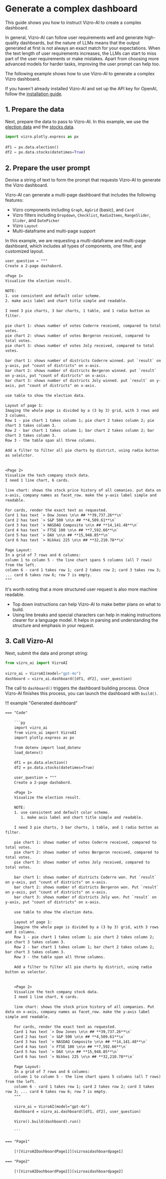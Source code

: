 # Generate a complex dashboard

This guide shows you how to instruct Vizro-AI to create a complex dashboard.

In general, Vizro-AI can follow user requirements well and generate high-quality dashboards, but the nature of LLMs means that the output generated at first is not always an exact match for your expectations. When the text length of user requirements increases, the LLMs can start to miss part of the user requirements or make mistakes. Apart from choosing more advanced models for harder tasks, improving the user prompt can help too.

The following example shows how to use Vizro-AI to generate a complex Vizro dashboard.

If you haven't already installed Vizro-AI and set up the API key for OpenAI, follow the [installation guide](../user-guides/install.md).

## 1. Prepare the data

Next, prepare the data to pass to Vizro-AI. In this example, we use the [election data](https://plotly.com/python-api-reference/generated/plotly.express.data.html#plotly.express.data.election) and the [stocks data](https://plotly.com/python-api-reference/generated/plotly.express.data.html#plotly.express.data.stocks).

```py
import vizro.plotly.express as px

df1 = px.data.election()
df2 = px.data.stocks(datetimes=True)
```

## 2. Prepare the user prompt

Devise a string of text to form the prompt that requests Vizro-AI to generate the Vizro dashboard.

Vizro-AI can generate a multi-page dashboard that includes the following features:

- Vizro components including `Graph`, `AgGrid` (basic), and `Card`
- Vizro filters including `Dropdown`, `Checklist`, `RadioItems`, `RangeSlider`, `Slider`, and `DatePicker`
- Vizro `Layout`
- Multi-dataframe and multi-page support

In this example, we are requesting a multi-dataframe and multi-page dashboard, which includes all types of components, one filter, and customized layout.

```text
user_question = """
Create a 2-page dashabord.

<Page 1>
Visualize the election result.

NOTE:
1. use consistent and default color scheme.
2. make axis label and chart title simple and readable.

I need 3 pie charts, 3 bar charts, 1 table, and 1 radio button as filter.

pie chart 1: shows number of votes Coderre received, compared to total votes.
pie chart 2: shows number of votes Bergeron received, compared to total votes.
pie chart 3: shows number of votes Joly received, compared to total votes.

bar chart 1: shows number of districts Coderre winned. put `result` on y-axis, put "count of districts" on x-axis.
bar chart 2: shows number of districts Bergeron winned. put `result` on y-axis, put "count of districts" on x-axis.
bar chart 3: shows number of districts Joly winned. put `result` on y-axis, put "count of districts" on x-axis.

use table to show the election data.

Layout of page 1:
Imaging the whole page is divided by a (3 by 3) grid, with 3 rows and 3 columns.
Row 1 - pie chart 1 takes column 1; pie chart 2 takes column 2; pie chart 3 takes column 3.
Row 2 - bar chart 1 takes column 1; bar chart 2 takes column 2; bar chart 3 takes column 3.
Row 3 - the table span all three columns.

Add a filter to filter all pie charts by district, using radio button as selelctor.


<Page 2>
Visualize the tech company stock data.
I need 1 line chart, 6 cards.

line chart: shows the stock price history of all comanies. put data on x-axis, company names as facet_row. make the y-axis label simple and readable.

For cards, render the exact text as requested.
Card 1 has text `> Dow Jones \n\n ## **39,737.26**\n`
Card 2 has text `> S&P 500 \n\n ## **4,509.61**\n`
Card 3 has text `> NASDAQ Composite \n\n ## **14,141.48**\n`
Card 4 has text `> FTSE 100 \n\n ## **7,592.66**\n`
Card 5 has text `> DAX \n\n ## **15,948.85**\n`
Card 6 has text `> Nikkei 225 \n\n ## **32,210.78**\n`

Page Layout:
In a grid of 7 rows and 6 columns:
column 1 to column 5 - the line chart spans 5 columns (all 7 rows) from the left.
column 6 - card 1 takes row 1; card 2 takes row 2; card 3 takes row 3; ... card 6 takes row 6; row 7 is empty.
"""
```

It's worth noting that a more structured user request is also more machine readable.

- Top down instructions can help Vizro-AI to make better plans on what to build.
- Using line breaks and special characters can help in making instructions clearer for a language model. It helps in parsing and understanding the structure and emphasis in your request.

## 3. Call Vizro-AI

Next, submit the data and prompt string:

```py
from vizro_ai import VizroAI

vizro_ai = VizroAI(model="gpt-4o")
dashboard = vizro_ai.dashboard([df1, df2], user_question)
```

The call to `dashboard()` triggers the dashboard building process. Once Vizro-AI finishes this process, you can launch the dashboard with `build()`.

!!! example "Generated dashboard"

    === "Code"

        ```py
        import vizro_ai
        from vizro_ai import VizroAI
        import plotly.express as px

        from dotenv import load_dotenv
        load_dotenv()

        df1 = px.data.election()
        df2 = px.data.stocks(datetimes=True)

        user_question = """
        Create a 2-page dashabord.

        <Page 1>
        Visualize the election result.

        NOTE:
        1. use consistent and default color scheme.
           1. make axis label and chart title simple and readable.

        I need 3 pie charts, 3 bar charts, 1 table, and 1 radio button as filter.

        pie chart 1: shows number of votes Coderre received, compared to total votes.
        pie chart 2: shows number of votes Bergeron received, compared to total votes.
        pie chart 3: shows number of votes Joly received, compared to total votes.

        bar chart 1: shows number of districts Coderre won. Put `result` on y-axis, put "count of districts" on x-axis.
        bar chart 2: shows number of districts Bergeron won. Put `result` on y-axis, put "count of districts" on x-axis.
        bar chart 3: shows number of districts Joly won. Put `result` on y-axis, put "count of districts" on x-axis.

        use table to show the election data.

        Layout of page 1:
        Imagine the whole page is divided by a (3 by 3) grid, with 3 rows and 3 columns.
        Row 1 - pie chart 1 takes column 1; pie chart 2 takes column 2; pie chart 3 takes column 3.
        Row 2 - bar chart 1 takes column 1; bar chart 2 takes column 2; bar chart 3 takes column 3.
        Row 3 - the table span all three columns.

        Add a filter to filter all pie charts by district, using radio button as selector.


        <Page 2>
        Visualize the tech company stock data.
        I need 1 line chart, 6 cards.

        line chart: shows the stock price history of all companies. Put data on x-axis, company names as facet_row. make the y-axis label simple and readable.

        For cards, render the exact text as requested.
        Card 1 has text `> Dow Jones \n\n ## **39,737.26**\n`
        Card 2 has text `> S&P 500 \n\n ## **4,509.61**\n`
        Card 3 has text `> NASDAQ Composite \n\n ## **14,141.48**\n`
        Card 4 has text `> FTSE 100 \n\n ## **7,592.66**\n`
        Card 5 has text `> DAX \n\n ## **15,948.85**\n`
        Card 6 has text `> Nikkei 225 \n\n ## **32,210.78**\n`

        Page Layout:
        In a grid of 7 rows and 6 columns:
        column 1 to column 5 - the line chart spans 5 columns (all 7 rows) from the left.
        column 6 - card 1 takes row 1; card 2 takes row 2; card 3 takes row 3; ... card 6 takes row 6; row 7 is empty.
        """

        vizro_ai = VizroAI(model="gpt-4o")
        dashboard = vizro_ai.dashboard([df1, df2], user_question)

        Vizro().build(dashboard).run()

        ```

    === "Page1"

        [![VizroAIDashboardPage1]][vizroaidashboardpage1]

    === "Page2"

        [![VizroAIDashboardPage2]][vizroaidashboardpage2]

[vizroaidashboardpage1]: ../../assets/user_guides/dashboard/dashboard1_page1.png
[vizroaidashboardpage2]: ../../assets/user_guides/dashboard/dashboard1_page2.png
